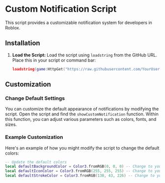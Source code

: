 # Custom Notification Script

This script provides a customizable notification system for developers in Roblox.

## Installation

1. **Load the Script:**
   Load the script using `loadstring` from the GitHub URL. Place this in your script or command bar:

   ```lua
   loadstring(game:HttpGet("https://raw.githubusercontent.com/YourUsername/YourRepository/main/Main"))()

## Customization

### Change Default Settings

You can customize the default appearance of notifications by modifying the script. Open the script and find the `showCustomNotification` function. Within this function, you can adjust various parameters such as colors, fonts, and sizes.

### Example Customization

Here's an example of how you might modify the script to change the default colors:

```lua
-- Update the default colors
local defaultBackgroundColor = Color3.fromRGB(0, 0, 0) -- Change to your preferred color
local defaultIconColor = Color3.fromRGB(255, 255, 255) -- Change to your preferred color
local defaultStrokeColor = Color3.fromRGB(138, 43, 226) -- Change to your preferred color
